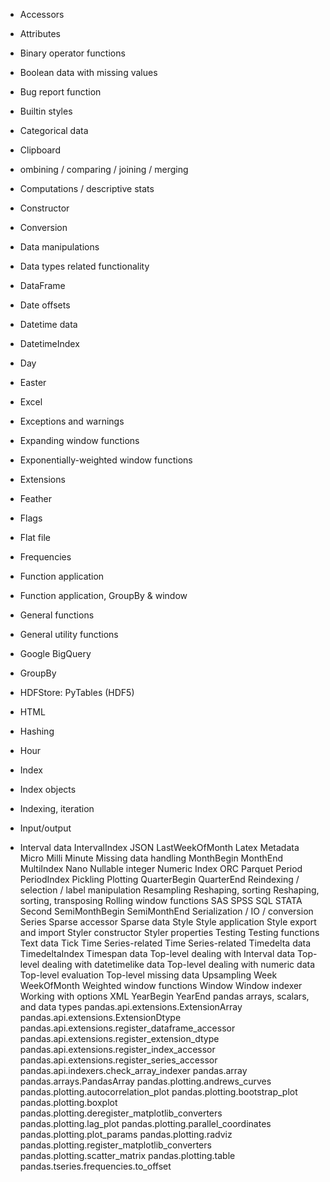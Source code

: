 * Accessors
* Attributes
* Binary operator functions
* Boolean data with missing values
* Bug report function
* Builtin styles
* Categorical data
* Clipboard

* ombining / comparing / joining / merging

* Computations / descriptive stats
* Constructor
* Conversion
* Data manipulations
* Data types related functionality
* DataFrame
* Date offsets
* Datetime data
* DatetimeIndex
* Day
* Easter
* Excel
* Exceptions and warnings
* Expanding window functions
* Exponentially-weighted window functions
* Extensions
* Feather
* Flags
* Flat file
* Frequencies
* Function application
* Function application, GroupBy & window
* General functions
* General utility functions
* Google BigQuery
* GroupBy
* HDFStore: PyTables (HDF5)
* HTML
* Hashing
* Hour
* Index
* Index objects
* Indexing, iteration
* Input/output
* Interval data
IntervalIndex
JSON
LastWeekOfMonth
Latex
Metadata
Micro
Milli
Minute
Missing data handling
MonthBegin
MonthEnd
MultiIndex
Nano
Nullable integer
Numeric Index
ORC
Parquet
Period
PeriodIndex
Pickling
Plotting
QuarterBegin
QuarterEnd
Reindexing / selection / label manipulation
Resampling
Reshaping, sorting
Reshaping, sorting, transposing
Rolling window functions
SAS
SPSS
SQL
STATA
Second
SemiMonthBegin
SemiMonthEnd
Serialization / IO / conversion
Series
Sparse accessor
Sparse data
Style
Style application
Style export and import
Styler constructor
Styler properties
Testing
Testing functions
Text data
Tick
Time Series-related
Time Series-related
Timedelta data
TimedeltaIndex
Timespan data
Top-level dealing with Interval data
Top-level dealing with datetimelike data
Top-level dealing with numeric data
Top-level evaluation
Top-level missing data
Upsampling
Week
WeekOfMonth
Weighted window functions
Window
Window indexer
Working with options
XML
YearBegin
YearEnd
pandas arrays, scalars, and data types
pandas.api.extensions.ExtensionArray
pandas.api.extensions.ExtensionDtype
pandas.api.extensions.register_dataframe_accessor
pandas.api.extensions.register_extension_dtype
pandas.api.extensions.register_index_accessor
pandas.api.extensions.register_series_accessor
pandas.api.indexers.check_array_indexer
pandas.array
pandas.arrays.PandasArray
pandas.plotting.andrews_curves
pandas.plotting.autocorrelation_plot
pandas.plotting.bootstrap_plot
pandas.plotting.boxplot
pandas.plotting.deregister_matplotlib_converters
pandas.plotting.lag_plot
pandas.plotting.parallel_coordinates
pandas.plotting.plot_params
pandas.plotting.radviz
pandas.plotting.register_matplotlib_converters
pandas.plotting.scatter_matrix
pandas.plotting.table
pandas.tseries.frequencies.to_offset